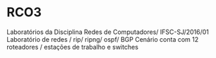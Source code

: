 # RCO3
Laboratórios da Disciplina Redes de Computadores/ IFSC-SJ/2016/01
Laboratório de redes / rip/ ripng/ ospf/  BGP 
Cenário conta com 12 roteadores / estações de trabalho e switches
